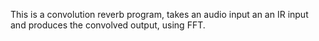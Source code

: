 This is a convolution reverb program, takes an audio input an an IR input and produces the convolved output, using FFT.
